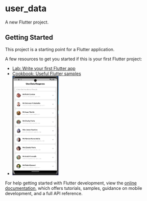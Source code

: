 # user_data

A new Flutter project.

## Getting Started

This project is a starting point for a Flutter application.

A few resources to get you started if this is your first Flutter project:

- [Lab: Write your first Flutter app](https://docs.flutter.dev/get-started/codelab)
- [Cookbook: Useful Flutter samples](https://docs.flutter.dev/cookbook)
- <img
src="assets/image/1.png"
alt="Alt text"
title="Optional title"
style="display: inline-block; margin: 0 auto; max-width: 150px">

For help getting started with Flutter development, view the
[online documentation](https://docs.flutter.dev/), which offers tutorials,
samples, guidance on mobile development, and a full API reference.
